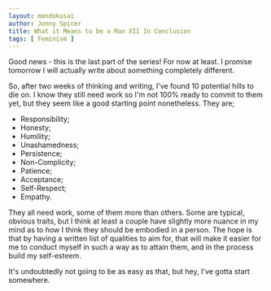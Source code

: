 ```yaml
---
layout: mendokusai
author: Jonny Spicer
title: What it Means to be a Man XII In Conclusion
tags: [ Feminism ]
---
```

Good news - this is the last part of the series! For now at least. I promise tomorrow I will actually write about something
completely different.

So, after two weeks of thinking and writing, I've found 10 potential hills to die on. I know they still need work so
I'm not 100% ready to commit to them yet, but they seem like a good starting point nonetheless. They are;

- Responsibility;
- Honesty;
- Humility;
- Unashamedness;
- Persistence;
- Non-Complicity;
- Patience;
- Acceptance;
- Self-Respect;
- Empathy.

They all need work, some of them more than others. Some are typical, obvious traits, but I think at least a couple
have slightly more nuance in my mind as to how I think they should be embodied in a person. The hope is that by having
a written list of qualities to aim for, that will make it easier for me to conduct myself in such a way as to attain
them, and in the process build my self-esteem.

It's undoubtedly not going to be as easy as that, but hey, I've gotta start somewhere.
